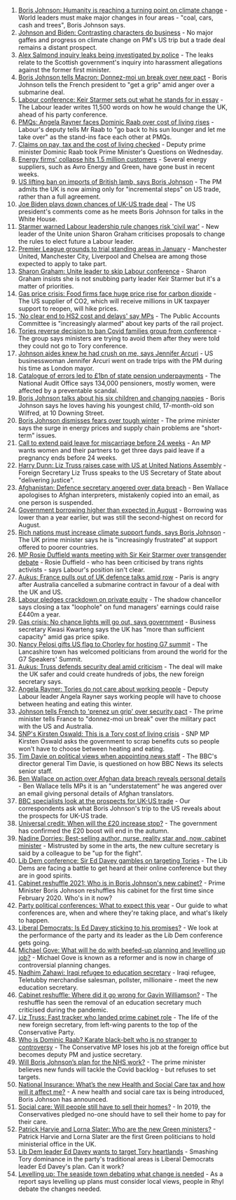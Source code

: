 1. [Boris Johnson: Humanity is reaching a turning point on climate change](https://www.bbc.co.uk/news/uk-58657887?at_medium=RSS&at_campaign=KARANGA) - World leaders must make major changes in four areas - "coal, cars, cash and trees", Boris Johnson says.
2. [Johnson and Biden: Contrasting characters do business](https://www.bbc.co.uk/news/uk-politics-58660192?at_medium=RSS&at_campaign=KARANGA) - No major gaffes and progress on climate change on PM's US trip but a trade deal remains a distant prospect.
3. [Alex Salmond inquiry leaks being investigated by police](https://www.bbc.co.uk/news/uk-scotland-58661817?at_medium=RSS&at_campaign=KARANGA) - The leaks relate to the Scottish government's inquiry into harassment allegations against the former first minister.
4. [Boris Johnson tells Macron: Donnez-moi un break over new pact](https://www.bbc.co.uk/news/uk-58654624?at_medium=RSS&at_campaign=KARANGA) - Boris Johnson tells the French president to "get a grip" amid anger over a submarine deal.
5. [Labour conference: Keir Starmer sets out what he stands for in essay](https://www.bbc.co.uk/news/uk-politics-58654046?at_medium=RSS&at_campaign=KARANGA) - The Labour leader writes 11,500 words on how he would change the UK, ahead of his party conference.
6. [PMQs: Angela Rayner faces Dominic Raab over cost of living rises](https://www.bbc.co.uk/news/uk-politics-58651866?at_medium=RSS&at_campaign=KARANGA) - Labour's deputy tells Mr Raab to "go back to his sun lounger and let me take over" as the stand-ins face each other at PMQs.
7. [Claims on pay, tax and the cost of living checked](https://www.bbc.co.uk/news/58653655?at_medium=RSS&at_campaign=KARANGA) - Deputy prime minister Dominic Raab took Prime Minister's Questions on Wednesday.
8. [Energy firms' collapse hits 1.5 million customers](https://www.bbc.co.uk/news/business-58657802?at_medium=RSS&at_campaign=KARANGA) - Several energy suppliers, such as Avro Energy and Green, have gone bust in recent weeks.
9. [US lifting ban on imports of British lamb, says Boris Johnson](https://www.bbc.co.uk/news/uk-politics-58654045?at_medium=RSS&at_campaign=KARANGA) - The PM admits the UK is now aiming only for "incremental steps" on US trade, rather than a full agreement.
10. [Joe Biden plays down chances of UK-US trade deal](https://www.bbc.co.uk/news/uk-politics-58646017?at_medium=RSS&at_campaign=KARANGA) - The US president's comments come as he meets Boris Johnson for talks in the White House.
11. [Starmer warned Labour leadership rule changes risk 'civil war'](https://www.bbc.co.uk/news/uk-politics-58637086?at_medium=RSS&at_campaign=KARANGA) - New leader of the Unite union Sharon Graham criticises proposals to change the rules to elect future a Labour leader.
12. [Premier League grounds to trial standing areas in January](https://www.bbc.co.uk/news/uk-politics-58652403?at_medium=RSS&at_campaign=KARANGA) - Manchester United, Manchester City, Liverpool and Chelsea are among those expected to apply to take part.
13. [Sharon Graham: Unite leader to skip Labour conference](https://www.bbc.co.uk/news/uk-politics-58644894?at_medium=RSS&at_campaign=KARANGA) - Sharon Graham insists she is not snubbing party leader Keir Starmer but it's a matter of priorities.
14. [Gas price crisis: Food firms face huge price rise for carbon dioxide](https://www.bbc.co.uk/news/business-58641394?at_medium=RSS&at_campaign=KARANGA) - The US supplier of CO2, which will receive millions in UK taxpayer support to reopen, will hike prices.
15. ['No clear end to HS2 cost and delays' say MPs](https://www.bbc.co.uk/news/business-58638229?at_medium=RSS&at_campaign=KARANGA) - The Public Accounts Committee is "increasingly alarmed" about key parts of the rail project.
16. [Tories reverse decision to ban Covid families group from conference](https://www.bbc.co.uk/news/uk-politics-58638335?at_medium=RSS&at_campaign=KARANGA) - The group says ministers are trying to avoid them after they were told they could not go to Tory conference.
17. [Johnson aides knew he had crush on me, says Jennifer Arcuri](https://www.bbc.co.uk/news/uk-politics-58644890?at_medium=RSS&at_campaign=KARANGA) - US businesswoman Jennifer Arcuri went on trade trips with the PM during his time as London mayor.
18. [Catalogue of errors led to £1bn of state pension underpayments](https://www.bbc.co.uk/news/business-58640197?at_medium=RSS&at_campaign=KARANGA) - The National Audit Office says 134,000 pensioners, mostly women, were affected by a preventable scandal.
19. [Boris Johnson talks about his six children and changing nappies](https://www.bbc.co.uk/news/uk-politics-58641953?at_medium=RSS&at_campaign=KARANGA) - Boris Johnson says he loves having his youngest child, 17-month-old son Wilfred, at 10 Downing Street.
20. [Boris Johnson dismisses fears over tough winter](https://www.bbc.co.uk/news/uk-politics-58641114?at_medium=RSS&at_campaign=KARANGA) - The prime minister says the surge in energy prices and supply chain problems are "short-term" issues.
21. [Call to extend paid leave for miscarriage before 24 weeks](https://www.bbc.co.uk/news/uk-politics-58399309?at_medium=RSS&at_campaign=KARANGA) - An MP wants women and their partners to get three days paid leave if a pregnancy ends before 24 weeks.
22. [Harry Dunn: Liz Truss raises case with US at United Nations Assembly](https://www.bbc.co.uk/news/uk-england-northamptonshire-58635771?at_medium=RSS&at_campaign=KARANGA) - Foreign Secretary Liz Truss speaks to the US Secretary of State about "delivering justice".
23. [Afghanistan: Defence secretary angered over data breach](https://www.bbc.co.uk/news/uk-58639463?at_medium=RSS&at_campaign=KARANGA) - Ben Wallace apologises to Afghan interpreters, mistakenly copied into an email, as one person is suspended.
24. [Government borrowing higher than expected in August](https://www.bbc.co.uk/news/business-58604552?at_medium=RSS&at_campaign=KARANGA) - Borrowing was lower than a year earlier, but was still the second-highest on record for August.
25. [Rich nations must increase climate support funds, says Boris Johnson](https://www.bbc.co.uk/news/uk-politics-58631262?at_medium=RSS&at_campaign=KARANGA) - The UK prime minister says he is "increasingly frustrated" at support offered to poorer countries.
26. [MP Rosie Duffield wants meeting with Sir Keir Starmer over transgender debate](https://www.bbc.co.uk/news/uk-politics-58620507?at_medium=RSS&at_campaign=KARANGA) - Rosie Duffield - who has been criticised by trans rights activists - says Labour's position isn't clear.
27. [Aukus: France pulls out of UK defence talks amid row](https://www.bbc.co.uk/news/uk-58620220?at_medium=RSS&at_campaign=KARANGA) - Paris is angry after Australia cancelled a submarine contract in favour of a deal with the UK and US.
28. [Labour pledges crackdown on private equity](https://www.bbc.co.uk/news/uk-politics-58614683?at_medium=RSS&at_campaign=KARANGA) - The shadow chancellor says closing a tax "loophole" on fund managers' earnings could raise £440m a year.
29. [Gas crisis: No chance lights will go out, says government](https://www.bbc.co.uk/news/business-58620167?at_medium=RSS&at_campaign=KARANGA) - Business secretary Kwasi Kwarteng says the UK has "more than sufficient capacity" amid gas price spike.
30. [Nancy Pelosi gifts US flag to Chorley for hosting G7 summit](https://www.bbc.co.uk/news/uk-england-lancashire-58622941?at_medium=RSS&at_campaign=KARANGA) - The Lancashire town has welcomed politicians from around the world for the G7 Speakers' Summit.
31. [Aukus: Truss defends security deal amid criticism](https://www.bbc.co.uk/news/uk-58613195?at_medium=RSS&at_campaign=KARANGA) - The deal will make the UK safer and could create hundreds of jobs, the new foreign secretary says.
32. [Angela Rayner: Tories do not care about working people](https://www.bbc.co.uk/news/uk-politics-58656222?at_medium=RSS&at_campaign=KARANGA) - Deputy Labour leader Angela Rayner says working people will have to choose between heating and eating this winter.
33. [Johnson tells French to 'prenez un grip' over security pact](https://www.bbc.co.uk/news/uk-politics-58651358?at_medium=RSS&at_campaign=KARANGA) - The prime minister tells France to "donnez-moi un break" over the military pact with the US and Australia.
34. [SNP's Kirsten Oswald: This is a Tory cost of living crisis](https://www.bbc.co.uk/news/uk-politics-58656223?at_medium=RSS&at_campaign=KARANGA) - SNP MP Kirsten Oswald asks the government to scrap benefits cuts so people won't have to choose between heating and eating.
35. [Tim Davie on political views when appointing news staff](https://www.bbc.co.uk/news/uk-politics-58639211?at_medium=RSS&at_campaign=KARANGA) - The BBC's director general Tim Davie, is questioned on how BBC News its selects senior staff.
36. [Ben Wallace on action over Afghan data breach reveals personal details](https://www.bbc.co.uk/news/uk-politics-58639215?at_medium=RSS&at_campaign=KARANGA) - Ben Wallace tells MPs it is an "understatement" he was angered over an email giving personal details of Afghan translators.
37. [BBC specialists look at the prospects for UK-US trade](https://www.bbc.co.uk/news/uk-politics-58638336?at_medium=RSS&at_campaign=KARANGA) - Our correspondents ask what Boris Johnson's trip to the US reveals about the prospects for UK-US trade.
38. [Universal credit: When will the £20 increase stop?](https://www.bbc.co.uk/news/uk-41487126?at_medium=RSS&at_campaign=KARANGA) - The government has confirmed the £20 boost will end in the autumn.
39. [Nadine Dorries: Best-selling author, nurse, reality star and, now, cabinet minister](https://www.bbc.co.uk/news/uk-politics-58594042?at_medium=RSS&at_campaign=KARANGA) - Mistrusted by some in the arts, the new culture secretary is said by a colleague to be "up for the fight".
40. [Lib Dem conference: Sir Ed Davey gambles on targeting Tories](https://www.bbc.co.uk/news/uk-politics-58601889?at_medium=RSS&at_campaign=KARANGA) - The Lib Dems are facing a battle to get heard at their online conference but they are in good spirits.
41. [Cabinet reshuffle 2021: Who is in Boris Johnson's new cabinet?](https://www.bbc.co.uk/news/uk-politics-58574180?at_medium=RSS&at_campaign=KARANGA) - Prime Minister Boris Johnson reshuffles his cabinet for the first time since February 2020. Who's in it now?
42. [Party political conferences: What to expect this year](https://www.bbc.co.uk/news/uk-politics-58549950?at_medium=RSS&at_campaign=KARANGA) - Our guide to what conferences are, when and where they're taking place, and what's likely to happen.
43. [Liberal Democrats: Is Ed Davey sticking to his promises?](https://www.bbc.co.uk/news/uk-politics-58486281?at_medium=RSS&at_campaign=KARANGA) - We look at the performance of the party and its leader as the Lib Dem conference gets going.
44. [Michael Gove: What will he do with beefed-up planning and levelling up job?](https://www.bbc.co.uk/news/uk-politics-58583104?at_medium=RSS&at_campaign=KARANGA) - Michael Gove is known as a reformer and is now in charge of controversial planning changes.
45. [Nadhim Zahawi: Iraqi refugee to education secretary](https://www.bbc.co.uk/news/uk-politics-58582399?at_medium=RSS&at_campaign=KARANGA) - Iraqi refugee, Teletubby merchandise salesman, pollster, millionaire - meet the new education secretary.
46. [Cabinet reshuffle: Where did it go wrong for Gavin Williamson?](https://www.bbc.co.uk/news/education-58573059?at_medium=RSS&at_campaign=KARANGA) - The reshuffle has seen the removal of an education secretary much criticised during the pandemic.
47. [Liz Truss: Fast tracker who landed prime cabinet role](https://www.bbc.co.uk/news/uk-politics-58575895?at_medium=RSS&at_campaign=KARANGA) - The life of the new foreign secretary, from left-wing parents to the top of the Conservative Party.
48. [Who is Dominic Raab? Karate black-belt who is no stranger to controversy](https://www.bbc.co.uk/news/uk-politics-52064637?at_medium=RSS&at_campaign=KARANGA) - The Conservative MP loses his job at the foreign office but becomes deputy PM and justice secretary.
49. [Will Boris Johnson’s plan for the NHS work?](https://www.bbc.co.uk/news/health-58480863?at_medium=RSS&at_campaign=KARANGA) - The prime minister believes new funds will tackle the Covid backlog - but refuses to set targets.
50. [National Insurance: What’s the new Health and Social Care tax and how will it affect me?](https://www.bbc.co.uk/news/uk-politics-58436009?at_medium=RSS&at_campaign=KARANGA) - A new health and social care tax is being introduced, Boris Johnson has announced.
51. [Social care: Will people still have to sell their homes?](https://www.bbc.co.uk/news/58486476?at_medium=RSS&at_campaign=KARANGA) - In 2019, the Conservatives pledged no-one should have to sell their home to pay for their care.
52. [Patrick Harvie and Lorna Slater: Who are the new Green ministers?](https://www.bbc.co.uk/news/uk-scotland-scotland-politics-58268743?at_medium=RSS&at_campaign=KARANGA) - Patrick Harvie and Lorna Slater are the first Green politicians to hold ministerial office in the UK.
53. [Lib Dem leader Ed Davey wants to target Tory heartlands](https://www.bbc.co.uk/news/uk-politics-58306872?at_medium=RSS&at_campaign=KARANGA) - Smashing Tory dominance in the party's traditional areas is Liberal Democrats leader Ed Davey's plan. Can it work?
54. [Levelling up: The seaside town debating what change is needed](https://www.bbc.co.uk/news/uk-58248594?at_medium=RSS&at_campaign=KARANGA) - As a report says levelling up plans must consider local views, people in Rhyl debate the changes needed.
